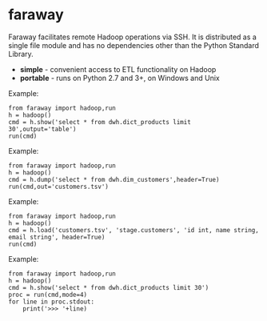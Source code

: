 # faraway
Faraway facilitates remote Hadoop operations via SSH.
It is distributed as a single file module and has
no dependencies other than the Python Standard Library.

* **simple** - convenient access to ETL functionality on Hadoop
* **portable** - runs on Python 2.7 and 3+, on Windows and Unix

Example:
```
from faraway import hadoop,run
h = hadoop()
cmd = h.show('select * from dwh.dict_products limit 30',output='table')
run(cmd)
```

Example:
```
from faraway import hadoop,run
h = hadoop()
cmd = h.dump('select * from dwh.dim_customers',header=True)
run(cmd,out='customers.tsv')
```

Example:
```
from faraway import hadoop,run
h = hadoop()
cmd = h.load('customers.tsv', 'stage.customers', 'id int, name string, email string', header=True)
run(cmd)
```

Example:
```
from faraway import hadoop,run
h = hadoop()
cmd = h.show('select * from dwh.dict_products limit 30')
proc = run(cmd,mode=4)
for line in proc.stdout:
	print('>>> '+line)
```
